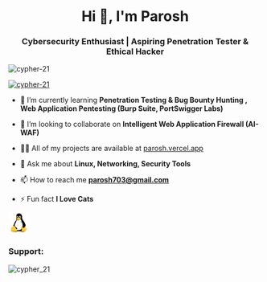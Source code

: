 <h1 align="center">Hi 👋, I'm Parosh</h1>
<h3 align="center">Cybersecurity Enthusiast | Aspiring Penetration Tester & Ethical Hacker</h3>

<p align="left"> <img src="https://komarev.com/ghpvc/?username=cypher-21&label=Profile%20views&color=0e75b6&style=flat" alt="cypher-21" /> </p>

<p align="left"> <a href="https://github.com/ryo-ma/github-profile-trophy"><img src="https://github-profile-trophy.vercel.app/?username=cypher-21" alt="cypher-21" /></a> </p>

- 🌱 I’m currently learning **Penetration Testing & Bug Bounty Hunting , Web Application Pentesting (Burp Suite, PortSwigger Labs)**

- 👯 I’m looking to collaborate on **Intelligent Web Application Firewall (AI-WAF)**

- 👨‍💻 All of my projects are available at [parosh.vercel.app](parosh.vercel.app)

- 💬 Ask me about **Linux, Networking, Security Tools**

- 📫 How to reach me **parosh703@gmail.com**

- ⚡ Fun fact **I Love Cats**

</p>
<p align="left"> <a href="https://www.linux.org/" target="_blank" rel="noreferrer"> <img src="https://raw.githubusercontent.com/devicons/devicon/master/icons/linux/linux-original.svg" alt="linux" width="40" height="40"/> </a> </p>

<h3 align="left">Support:</h3>
<p><a href="https://www.buymeacoffee.com/cypher_21"> <img align="left" src="https://cdn.buymeacoffee.com/buttons/v2/default-yellow.png" height="50" width="210" alt="cypher_21" /></a></p><br><br>
